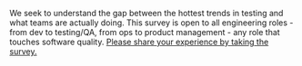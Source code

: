 
We seek to understand the gap between the hottest trends in testing and what teams are actually doing.
This survey is open to all engineering roles - from dev to testing/QA, from ops to product management - any role that touches software quality.
[Please share your experience by taking the survey.](http://www.atmecs.com)